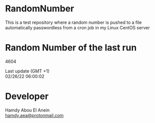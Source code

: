# RandomNumber    
This is a test repository where a random number is pushed to a file automatically passwordless from a cron job in my Linux CentOS server    
# Random Number of the last run   
4604
      
Last update (GMT +1)    
02/26/22 06:00:02
# Developer    
Hamdy Abou El Anein   
hamdy.aea@protonmail.com
